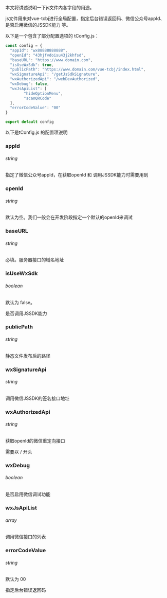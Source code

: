 本文将讲述说明一下js文件内各字段的用途。

js文件用来对vue-tcbj进行全局配置，指定后台错误返回码、微信公众号appId、是否启用微信的JSSDK能力 等。

以下是一个包含了部分配置选项的 tConfig.js：

```js
const config = {
  "appId": "wx88888888888",
  "openId": "43hjfvdoisu43j2khfsd",
  "baseURL": "https://www.domain.com",
  "isUseWxSdk": true,
  "publicPath": "https://www.domain.com/vue-tcbj/index.html",
  "wxSignatureApi": "/getJsSdkSignature",
  "wxAuthorizedApi": "/webDevAuthorized",
  "wxDebug": false,
  "wxJsApiList": [
        "hideOptionMenu",
        "scanQRCode"
  ],
  "errorCodeValue": "00"
}

export default config
```

以下是tConfig.js 的配置项说明

### appId

###### string

指定了微信公众号appId，在获取openId 和 调用JSSDK能力时需要用到

### openId

###### string

默认为空。我们一般会在开发阶段指定一个默认的openId来调试

### baseURL

###### string

必填。服务器接口的域名地址

### isUseWxSdk

###### boolean

默认为 false。

是否调用JSSDK能力

### publicPath

###### string

静态文件发布后的路径

### wxSignatureApi

###### string

调用微信JSSDK的签名接口地址

### wxAuthorizedApi

###### string

获取openId的微信重定向接口

需要以 / 开头

### wxDebug

###### boolean

是否启用微信调试功能

### wxJsApiList

###### array

调用微信接口的列表

### errorCodeValue

###### string

默认为 00 

指定后台错误返回码